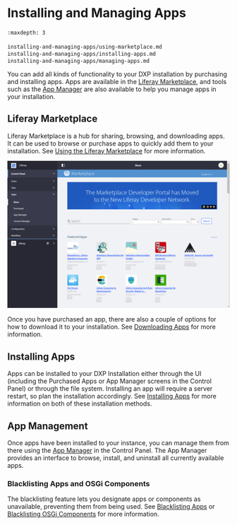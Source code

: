 # Installing and Managing Apps

```{toctree}
:maxdepth: 3

installing-and-managing-apps/using-marketplace.md
installing-and-managing-apps/installing-apps.md
installing-and-managing-apps/managing-apps.md

```

You can add all kinds of functionality to your DXP installation by purchasing and installing apps. Apps are available in the [Liferay Marketplace](./installing-and-managing-apps/using-marketplace.md), and tools such as the [App Manager](./installing-and-managing-apps/managing-apps/using-the-app-manager.md) are also available to help you manage apps in your installation.

## Liferay Marketplace

Liferay Marketplace is a hub for sharing, browsing, and downloading apps. It can be used to browse or purchase apps to quickly add them to your installation. See [Using the Liferay Marketplace](./installing-and-managing-apps/using-marketplace.md) for more information.

![Use the Liferay Marketplace to quickly purchase and install apps to your DXP installation.](./installing-and-managing-apps/images/01.png)

Once you have purchased an app, there are also a couple of options for how to download it to your installation. See [Downloading Apps](./installing-and-managing-apps/installing-apps/downloading-apps.md) for more information.

## Installing Apps

Apps can be installed to your DXP Installation either through the UI (including the Purchased Apps or App Manager screens in the Control Panel) or through the file system. Installing an app will require a server restart, so plan the installation accordingly. See [Installing Apps](./installing-and-managing-apps/installing-apps.md) for more information on both of these installation methods.

## App Management

Once apps have been installed to your instance, you can manage them from there using the [App Manager](./installing-and-managing-apps/managing-apps/using-the-app-manager.md) in the Control Panel. The App Manager provides an interface to browse, install, and uninstall all currently available apps.

### Blacklisting Apps and OSGi Components

The blacklisting feature lets you designate apps or components as unavailable, preventing them from being used. See [Blacklisting Apps](./installing-and-managing-apps/managing-apps/blacklisting-apps.md) or [Blacklisting OSGi Components](./installing-and-managing-apps/managing-apps/blacklisting-osgi-components.md) for more information.